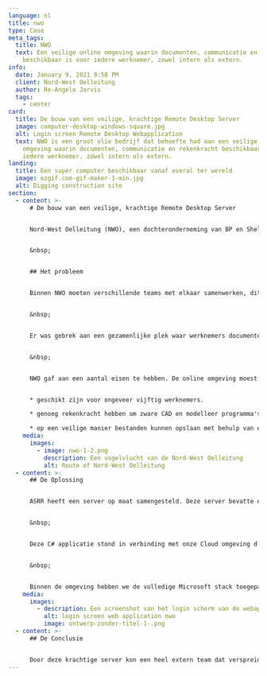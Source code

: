 ```yaml
---
language: nl
title: nwo
type: Case
meta_tags:
  title: NWO
  text: Een veilige online omgeving waarin documenten, communicatie en rekenkracht
    beschikbaar is voor iedere werknemer, zowel intern als extern.
info:
  date: January 9, 2021 9:58 PM
  client: Nord-West Oelleitung
  author: Re-Angelo Jarvis
  tags:
    - center
card:
  title: De bouw van een veilige, krachtige Remote Desktop Server
  image: computer-desktop-windows-square.jpg
  alt: Login screen Remote Desktop Webapplication
  text: NWO is een groot olie bedrijf dat behoefte had aan een veilige online
    omgeving waarin documenten, communicatie en rekenkracht beschikbaar was voor
    iedere werknemer, zowel intern als extern.
landing:
  title: Een super computer beschikbaar vanaf overal ter wereld
  image: ezgif.com-gif-maker-1-min.jpg
  alt: Digging construction site
section:
  - content: >-
      # De bouw van een veilige, krachtige Remote Desktop Server


      Nord-West Oelleitung (NWO), een dochteronderneming van BP en Shell, is een bedrijf dat is opgezet om de eerste long-range onverwerkte olielijn in Europa op te zetten. NWO had behoefte aan een online omgeving waarin interne en externe teams konden samenwerken. 


      &nbsp;


      ## Het probleem


      Binnen NWO moeten verschillende teams met elkaar samenwerken, dit gaat om zowel interne teams als externe teams. Het probleem was dat externe teams geen toegang konden krijgen tot het bestaande systeem waar de hele werkmethode op was ingericht en dat het bestaande systeem niet toereikend was voor gespecialiseerde teams.\


      &nbsp;


      Er was gebrek aan een gezamenlijke plek waar werknemers documenten delen, communiceren en rekenkracht beschikbaar hebben. Deze gezamenlijke plek moest toegankelijk zijn voor alle werknemers op alle plekken en goed beveiligd zijn (met op zijn minste een twee factor authenticatie). 


      &nbsp;


      NWO gaf aan een aantal eisen te hebben. De online omgeving moest:


      * geschikt zijn voor ongeveer vijftig werknemers.

      * genoeg rekenkracht hebben om zware CAD en modelleer programma's te draaien.

      * op een veilige manier bestanden kunnen opslaan met behulp van een back-up strategie.
    media:
      images:
        - image: nwo-1-2.png
          description: Een vogelvlucht van de Nord-West Oelleitung
          alt: Route of Nord-West Oelleitung
  - content: >-
      ## De Oplossing


      ASRR heeft een server op maat samengesteld. Deze server bevatte een 64 Core Multithreaded Processor, 128 Gigabyte aan DDR4 RAM en een aantal SSD’s/HDD’s in RAID configuratie. Op deze server moest ook een Remote Desktop Licensing/Managing systeem komen, dat met een van onze C# applicaties om de paar minuten per gebruiker het lokale wachtwoord op de server aanpaste.


      &nbsp;


      Deze C# applicatie stond in verbinding met onze Cloud omgeving d.m.v. een versleutelde RabbitMQ connectie. De Cloud omgeving had een notie van de gebruikers die mochten inloggen. Het loginsysteem had een twee factor authenticatie waarmee gebruikers een gegenereerd connectie bestand konden downloaden. Door dit bestand konden gebruikers met een muisklik extreem secuur inloggen op een.


      &nbsp;


      Binnen de omgeving hebben we de volledige Microsoft stack toegepast, met als rode lijn Microsoft Teams. Dit was de hub voor alle bestanden (gekoppeld met het SharePoint systeem), meetings, announcements, planning, etc. We hebben de werknemers een briefing gegeven over het gebruik van Teams, dat toen destijds nog in de kinderschoenen stond. Verder hebben we remote support geleverd via het systeem, zoals IT en Microsoft Office ondersteuningsverzoeken die in het dagelijkse proces naar boven kwamen.
    media:
      images:
        - description: Een screenshot van het login scherm van de webapplicatie.
          alt: login screen web application nwo
          image: ontwerp-zonder-titel-1-.png
  - content: >-
      ## De Conclusie


      Door deze krachtige server kon een heel extern team dat verspreid was over Nederland en Duitsland samenwerken alsof ze op dezelfde werkplek zaten. Op momenten dat er weinig mensen op de server zaten, zoals in de avonden of weekenden, hadden ze de rekenkracht van een supercomputer tot hun beschikking. Dit is handig voor taken die normaal gesproken lang zouden duren, zoals het van een zwaar programma of modelleren.
---
```

